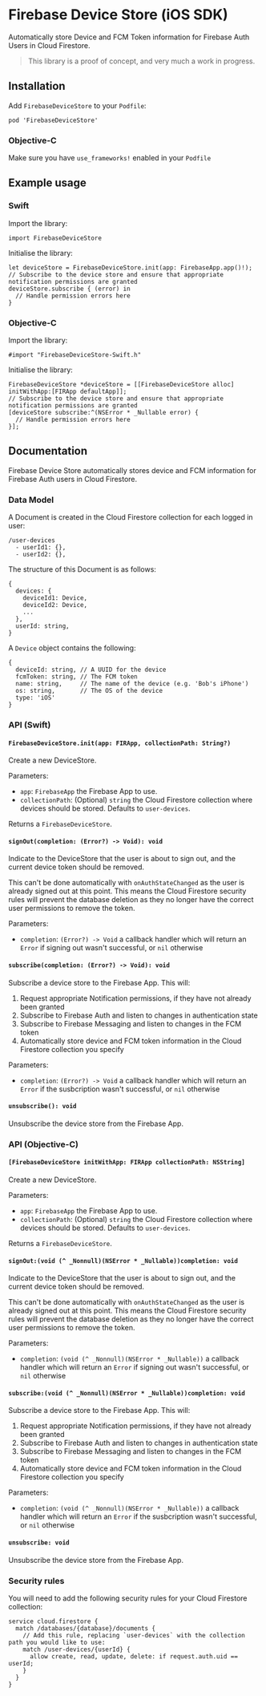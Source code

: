 # Firebase Device Store (iOS SDK)

Automatically store Device and FCM Token information for Firebase Auth Users in Cloud Firestore.

> This library is a proof of concept, and very much a work in progress.

## Installation

Add `FirebaseDeviceStore` to your `Podfile`:

```
pod 'FirebaseDeviceStore'
```

### Objective-C

Make sure you have `use_frameworks!` enabled in your `Podfile`

## Example usage

### Swift

Import the library:

```
import FirebaseDeviceStore
```

Initialise the library:

```
let deviceStore = FirebaseDeviceStore.init(app: FirebaseApp.app()!);
// Subscribe to the device store and ensure that appropriate notification permissions are granted
deviceStore.subscribe { (error) in
  // Handle permission errors here
}
```

### Objective-C

Import the library:

```
#import "FirebaseDeviceStore-Swift.h"
```

Initialise the library:

```
FirebaseDeviceStore *deviceStore = [[FirebaseDeviceStore alloc] initWithApp:[FIRApp defaultApp]];
// Subscribe to the device store and ensure that appropriate notification permissions are granted
[deviceStore subscribe:^(NSError * _Nullable error) {
  // Handle permission errors here
}];
```

## Documentation

Firebase Device Store automatically stores device and FCM information for Firebase Auth users in Cloud Firestore.

### Data Model

A Document is created in the Cloud Firestore collection for each logged in user:

```
/user-devices
  - userId1: {},
  - userId2: {},
```

The structure of this Document is as follows:

```
{
  devices: {
    deviceId1: Device,
    deviceId2: Device,
    ...
  },
  userId: string,
}
```

A `Device` object contains the following:

```
{
  deviceId: string, // A UUID for the device
  fcmToken: string, // The FCM token
  name: string,     // The name of the device (e.g. 'Bob's iPhone')
  os: string,       // The OS of the device
  type: 'iOS'
}
```

### API (Swift)

#### `FirebaseDeviceStore.init(app: FIRApp, collectionPath: String?)`

Create a new DeviceStore.

Parameters:

- `app`: `FirebaseApp` the Firebase App to use.
- `collectionPath`: (Optional) `string` the Cloud Firestore collection where devices should be stored. Defaults to `user-devices`.

Returns a `FirebaseDeviceStore`.

#### `signOut(completion: (Error?) -> Void): void`

Indicate to the DeviceStore that the user is about to sign out, and the current device token should be removed.

This can't be done automatically with `onAuthStateChanged` as the user is already signed out at this point. This means the Cloud Firestore security rules will prevent the database deletion as they no longer have the correct user permissions to remove the token.

Parameters:

- `completion`: `(Error?) -> Void` a callback handler which will return an `Error` if signing out wasn't successful, or `nil` otherwise

#### `subscribe(completion: (Error?) -> Void): void`

Subscribe a device store to the Firebase App. This will:

1. Request appropriate Notification permissions, if they have not already been granted
2. Subscribe to Firebase Auth and listen to changes in authentication state
3. Subscribe to Firebase Messaging and listen to changes in the FCM token
4. Automatically store device and FCM token information in the Cloud Firestore collection you specify

Parameters:

- `completion`: `(Error?) -> Void` a callback handler which will return an `Error` if the susbcription wasn't successful, or `nil` otherwise

#### `unsubscribe(): void`

Unsubscribe the device store from the Firebase App.

### API (Objective-C)

#### `[FirebaseDeviceStore initWithApp: FIRApp collectionPath: NSString]`

Create a new DeviceStore.

Parameters:

- `app`: `FirebaseApp` the Firebase App to use.
- `collectionPath`: (Optional) `string` the Cloud Firestore collection where devices should be stored. Defaults to `user-devices`.

Returns a `FirebaseDeviceStore`.

#### `signOut:(void (^ _Nonnull)(NSError * _Nullable))completion: void`

Indicate to the DeviceStore that the user is about to sign out, and the current device token should be removed.

This can't be done automatically with `onAuthStateChanged` as the user is already signed out at this point. This means the Cloud Firestore security rules will prevent the database deletion as they no longer have the correct user permissions to remove the token.

Parameters:

- `completion`: `(void (^ _Nonnull)(NSError * _Nullable))` a callback handler which will return an `Error` if signing out wasn't successful, or `nil` otherwise

#### `subscribe:(void (^ _Nonnull)(NSError * _Nullable))completion: void`

Subscribe a device store to the Firebase App. This will:

1. Request appropriate Notification permissions, if they have not already been granted
2. Subscribe to Firebase Auth and listen to changes in authentication state
3. Subscribe to Firebase Messaging and listen to changes in the FCM token
4. Automatically store device and FCM token information in the Cloud Firestore collection you specify

Parameters:

- `completion`: `(void (^ _Nonnull)(NSError * _Nullable))` a callback handler which will return an `Error` if the susbcription wasn't successful, or `nil` otherwise

#### `unsubscribe: void`

Unsubscribe the device store from the Firebase App.

### Security rules

You will need to add the following security rules for your Cloud Firestore collection:

```
service cloud.firestore {
  match /databases/{database}/documents {
    // Add this rule, replacing `user-devices` with the collection path you would like to use:
    match /user-devices/{userId} {
      allow create, read, update, delete: if request.auth.uid == userId;
    }
  }
}
```

